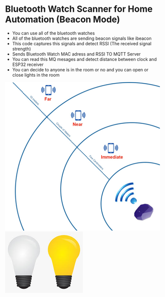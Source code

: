 # Bluetooth Watch Scanner for Home Automation (Beacon Mode)

* You can use all of the bluetooth watches
* All of the bluetooth watches are sending beacon signals like ibeacon
* This code captures this signals and detect RSSI (The received signal strength)
* Sends Bluetooth Watch MAC adress and RSSI TO MQTT Server
* You can read this MQ mesages and detect distance between clock and ESP32 receiver
* You can decide to anyone is in the room or no and you can open or close lights in the room


![alt text](https://github.com/taskma/Bluetooth_Watch_Scanner_Home_Automation/blob/master/beacon.jpg)
![alt text](https://github.com/taskma/Bluetooth_Watch_Scanner_Home_Automation/blob/master/lamp.jpeg)

